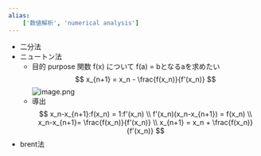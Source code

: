 ```yaml
---
alias:
    ['数値解析', 'numerical analysis']
---
```

- 二分法
- ニュートン法
    - 目的 purpose
        関数 f(x) について f(a) = bとなるaを求めたい
    $$
    x_{n+1} = x_n - \frac{f(x_n)}{f'(x_n)}
    $$
    ![image.png](学問%20academics/notion/math/ExportBlock-cb2c20a1-8e45-4a53-98cb-57377ce1c41e-Part-1/image%204.png)
    - 導出
        $$
        x_n-x_{n+1}:f(x_n) = 1:f'(x_n) \\
        f'(x_n)(x_n-x_{n+1}) = f(x_n) \\
        x_n-x_{n+1}= \frac{f(x_n)}{f'(x_n)} \\
        x_{n+1} = x_n + \frac{f(x_n)}{f'(x_n)} 
        $$
- brent法